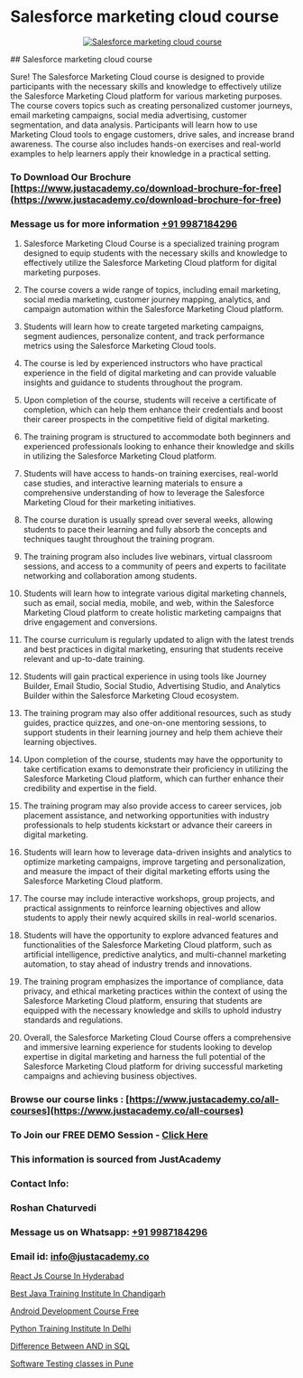 # Salesforce marketing cloud course

<p align="center">
  <a href="https://justacademy.co/course-detail/salesforce-training">
    <img src="https://justacademy.co/storage2/course_image/1709973792_course_image.webp" alt="Salesforce marketing cloud course">
  </a>
</p>
## Salesforce marketing cloud course

Sure! The Salesforce Marketing Cloud course is designed to provide participants with the necessary skills and knowledge to effectively utilize the Salesforce Marketing Cloud platform for various marketing purposes. The course covers topics such as creating personalized customer journeys, email marketing campaigns, social media advertising, customer segmentation, and data analysis. Participants will learn how to use Marketing Cloud tools to engage customers, drive sales, and increase brand awareness. The course also includes hands-on exercises and real-world examples to help learners apply their knowledge in a practical setting.
### To Download Our Brochure [https://www.justacademy.co/download-brochure-for-free](https://www.justacademy.co/download-brochure-for-free)
### Message us for more information [+91 9987184296](https://api.whatsapp.com/send?phone=919987184296)
1) Salesforce Marketing Cloud Course is a specialized training program designed to equip students with the necessary skills and knowledge to effectively utilize the Salesforce Marketing Cloud platform for digital marketing purposes.

2) The course covers a wide range of topics, including email marketing, social media marketing, customer journey mapping, analytics, and campaign automation within the Salesforce Marketing Cloud platform.

3) Students will learn how to create targeted marketing campaigns, segment audiences, personalize content, and track performance metrics using the Salesforce Marketing Cloud tools.

4) The course is led by experienced instructors who have practical experience in the field of digital marketing and can provide valuable insights and guidance to students throughout the program.

5) Upon completion of the course, students will receive a certificate of completion, which can help them enhance their credentials and boost their career prospects in the competitive field of digital marketing.

6) The training program is structured to accommodate both beginners and experienced professionals looking to enhance their knowledge and skills in utilizing the Salesforce Marketing Cloud platform.

7) Students will have access to hands-on training exercises, real-world case studies, and interactive learning materials to ensure a comprehensive understanding of how to leverage the Salesforce Marketing Cloud for their marketing initiatives.

8) The course duration is usually spread over several weeks, allowing students to pace their learning and fully absorb the concepts and techniques taught throughout the training program.

9) The training program also includes live webinars, virtual classroom sessions, and access to a community of peers and experts to facilitate networking and collaboration among students.

10) Students will learn how to integrate various digital marketing channels, such as email, social media, mobile, and web, within the Salesforce Marketing Cloud platform to create holistic marketing campaigns that drive engagement and conversions.

11) The course curriculum is regularly updated to align with the latest trends and best practices in digital marketing, ensuring that students receive relevant and up-to-date training.

12) Students will gain practical experience in using tools like Journey Builder, Email Studio, Social Studio, Advertising Studio, and Analytics Builder within the Salesforce Marketing Cloud ecosystem.

13) The training program may also offer additional resources, such as study guides, practice quizzes, and one-on-one mentoring sessions, to support students in their learning journey and help them achieve their learning objectives.

14) Upon completion of the course, students may have the opportunity to take certification exams to demonstrate their proficiency in utilizing the Salesforce Marketing Cloud platform, which can further enhance their credibility and expertise in the field.

15) The training program may also provide access to career services, job placement assistance, and networking opportunities with industry professionals to help students kickstart or advance their careers in digital marketing.

16) Students will learn how to leverage data-driven insights and analytics to optimize marketing campaigns, improve targeting and personalization, and measure the impact of their digital marketing efforts using the Salesforce Marketing Cloud platform.

17) The course may include interactive workshops, group projects, and practical assignments to reinforce learning objectives and allow students to apply their newly acquired skills in real-world scenarios.

18) Students will have the opportunity to explore advanced features and functionalities of the Salesforce Marketing Cloud platform, such as artificial intelligence, predictive analytics, and multi-channel marketing automation, to stay ahead of industry trends and innovations.

19) The training program emphasizes the importance of compliance, data privacy, and ethical marketing practices within the context of using the Salesforce Marketing Cloud platform, ensuring that students are equipped with the necessary knowledge and skills to uphold industry standards and regulations.

20) Overall, the Salesforce Marketing Cloud Course offers a comprehensive and immersive learning experience for students looking to develop expertise in digital marketing and harness the full potential of the Salesforce Marketing Cloud platform for driving successful marketing campaigns and achieving business objectives.

### Browse our course links : [https://www.justacademy.co/all-courses](https://www.justacademy.co/all-courses) 
### To Join our FREE DEMO Session - [Click Here](https://www.justacademy.co/register-for-course-demo)


### This information is sourced from JustAcademy
### Contact Info:
### Roshan Chaturvedi
### Message us on Whatsapp: [+91 9987184296](https://api.whatsapp.com/send?phone=919987184296)
### Email id: [info@justacademy.co](mailto:info@justacademy.co)
                
[React Js Course In Hyderabad](https://www.linkedin.com/pulse/react-js-course-hyderabad-justacademy-liverpool-ylatf?trackingId=OeVCtbmAbt%2Fj9XVxrOkZDw%3D%3D&lipi=urn%3Ali%3Apage%3Ad_flagship3_company_admin%3BwUUQsYTGTZy3zMvOP%2FpbFA%3D%3D)

[Best Java Training Institute In Chandigarh](https://www.linkedin.com/pulse/best-java-training-institute-chandigarh-justacademy-kolkata-ndn2e?trackingId=gdrUiN2lbXvkvTFviqvf8A%3D%3D&lipi=urn%3Ali%3Apage%3Ad_flagship3_company_admin%3Bk9oA%2BVOQTPioabiM45wXSA%3D%3D)

[Android Development Course Free](https://medium.com/@prempja40/android-development-course-free-162bfc7234cf)

[Python Training Institute In Delhi](https://medium.com/@ranemanish460/python-training-institute-in-delhi-0b8ece6effd6)

[Difference Between AND in SQL](https://justacademyin.github.io/justacademy/difference-between-and-in-sql)

[Software Testing classes in Pune](https://justacademyin.github.io/justacademy/software-testing-classes-in-pune)

